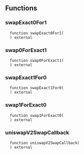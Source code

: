 ## Functions

### swapExact0For1

```solidity
  function swapExact0For1(
  ) external
```

### swap0ForExact1

```solidity
  function swap0ForExact1(
  ) external
```

### swapExact1For0

```solidity
  function swapExact1For0(
  ) external
```

### swap1ForExact0

```solidity
  function swap1ForExact0(
  ) external
```

### uniswapV2SwapCallback

```solidity
  function uniswapV2SwapCallback(
  ) external
```
